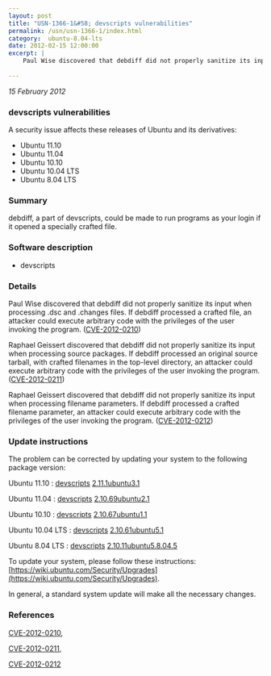 ```yaml
---
layout: post
title: "USN-1366-1&#58; devscripts vulnerabilities"
permalink: /usn/usn-1366-1/index.html
category:  ubuntu-8.04-lts
date: 2012-02-15 12:00:00
excerpt: |
    Paul Wise discovered that debdiff did not properly sanitize its input when processing .dsc and .changes files. If debdiff processed a crafted file, an attacker could execute arbitrary code with the privileges of the user invoking the program. ([CVE-2012-0210](http://people.ubuntu.com/~ubuntu-security/cve/CVE-2012-0210))
    
--- 
```

 
 

*15 February 2012*

### devscripts vulnerabilities

A security issue affects these releases of Ubuntu and its derivatives:

* Ubuntu 11.10
* Ubuntu 11.04
* Ubuntu 10.10
* Ubuntu 10.04 LTS
* Ubuntu 8.04 LTS

### Summary

debdiff, a part of devscripts, could be made to run programs as your login if it opened a specially crafted file.

### Software description

* devscripts 

### Details

Paul Wise discovered that debdiff did not properly sanitize its input when processing .dsc and .changes files. If debdiff processed a crafted file, an attacker could execute arbitrary code with the privileges of the user invoking the program. ([CVE-2012-0210](http://people.ubuntu.com/~ubuntu-security/cve/CVE-2012-0210))

Raphael Geissert discovered that debdiff did not properly sanitize its input when processing source packages. If debdiff processed an original source tarball, with crafted filenames in the top-level directory, an attacker could execute arbitrary code with the privileges of the user invoking the program. ([CVE-2012-0211](http://people.ubuntu.com/~ubuntu-security/cve/CVE-2012-0211))

Raphael Geissert discovered that debdiff did not properly sanitize its input when processing filename parameters. If debdiff processed a crafted filename parameter, an attacker could execute arbitrary code with the privileges of the user invoking the program. ([CVE-2012-0212](http://people.ubuntu.com/~ubuntu-security/cve/CVE-2012-0212)) 

### Update instructions

The problem can be corrected by updating your system to the following package version:

Ubuntu 11.10
 : [devscripts](https://launchpad.net/ubuntu/+source/devscripts) <span> [2.11.1ubuntu3.1](https://launchpad.net/ubuntu/+source/devscripts/2.11.1ubuntu3.1) </span> 

Ubuntu 11.04
 : [devscripts](https://launchpad.net/ubuntu/+source/devscripts) <span> [2.10.69ubuntu2.1](https://launchpad.net/ubuntu/+source/devscripts/2.10.69ubuntu2.1) </span> 

Ubuntu 10.10
 : [devscripts](https://launchpad.net/ubuntu/+source/devscripts) <span> [2.10.67ubuntu1.1](https://launchpad.net/ubuntu/+source/devscripts/2.10.67ubuntu1.1) </span> 

Ubuntu 10.04 LTS
 : [devscripts](https://launchpad.net/ubuntu/+source/devscripts) <span> [2.10.61ubuntu5.1](https://launchpad.net/ubuntu/+source/devscripts/2.10.61ubuntu5.1) </span> 

Ubuntu 8.04 LTS
 : [devscripts](https://launchpad.net/ubuntu/+source/devscripts) <span> [2.10.11ubuntu5.8.04.5](https://launchpad.net/ubuntu/+source/devscripts/2.10.11ubuntu5.8.04.5) </span> 

To update your system, please follow these instructions: [https://wiki.ubuntu.com/Security/Upgrades](https://wiki.ubuntu.com/Security/Upgrades).

In general, a standard system update will make all the necessary changes. 

### References

 
 [CVE-2012-0210](http://people.ubuntu.com/~ubuntu-security/cve/CVE-2012-0210), 

 [CVE-2012-0211](http://people.ubuntu.com/~ubuntu-security/cve/CVE-2012-0211), 

 [CVE-2012-0212](http://people.ubuntu.com/~ubuntu-security/cve/CVE-2012-0212)
 

